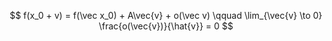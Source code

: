 $$
f(x_0 + v) = f(\vec x_0) + A\vec{v} + o(\vec v) \qquad \lim_{\vec{v} \to 0} \frac{o(\vec{v})}{\hat{v}} = 0
$$